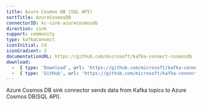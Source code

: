 ```yaml
---
title: Azure Cosmos DB (SQL API)
sortTitle: AzureCosmosDB
connectorID: kc-sink-azurecosmosdb
direction: sink
support: community
type: kafkaConnect
iconInitial: Cd
iconGradient: 2
documentationURL: https://github.com/microsoft/kafka-connect-cosmosdb
download:
  -  { type: 'Download', url: 'https://github.com/microsoft/kafka-connect-cosmosdb/releases' }
  -  { type: 'GitHub', url: 'https://github.com/microsoft/kafka-connect-cosmosdb' }
---
```

Azure Cosmos DB sink connector sends data from Kafka topics to Azure Cosmos DB(SQL API).

